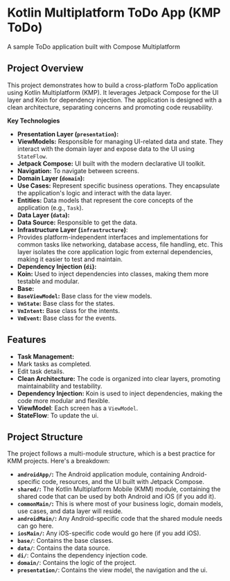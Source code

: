 # Kotlin Multiplatform ToDo App (KMP ToDo)

A sample ToDo application built with Compose Multiplatform

## Project Overview

This project demonstrates how to build a cross-platform ToDo application using Kotlin Multiplatform (KMP). It leverages Jetpack Compose for the UI layer and Koin for dependency injection. The application is designed with a clean architecture, separating concerns and promoting code reusability.

**Key Technologies**

*   **Presentation Layer (`presentation`):**
  *   **ViewModels:** Responsible for managing UI-related data and state. They interact with the domain layer and expose data to the UI using `StateFlow`.
  *   **Jetpack Compose:** UI built with the modern declarative UI toolkit.
  *   **Navigation:** To navigate between screens.
*   **Domain Layer (`domain`):**
  *   **Use Cases:** Represent specific business operations. They encapsulate the application's logic and interact with the data layer.
  *   **Entities:** Data models that represent the core concepts of the application (e.g., `Task`).
*   **Data Layer (`data`):**
  *   **Data Source:** Responsible to get the data.
*   **Infrastructure Layer (`infrastructure`)**:
  *   Provides platform-independent interfaces and implementations for common tasks like networking, database access, file handling, etc. This layer isolates the core application logic from external dependencies, making it easier to test and maintain.
*   **Dependency Injection (`di`):**
  *   **Koin:** Used to inject dependencies into classes, making them more testable and modular.
*   **Base:**
  *   **`BaseViewModel`:** Base class for the view models.
  *   **`VmState`:** Base class for the states.
  *   **`VmIntent`:** Base class for the intents.
  *   **`VmEvent`:** Base class for the events.

## Features

*   **Task Management:**
  *   Mark tasks as completed.
  *   Edit task details.
*   **Clean Architecture:** The code is organized into clear layers, promoting maintainability and testability.
*   **Dependency Injection:** Koin is used to inject dependencies, making the code more modular and flexible.
* **ViewModel**: Each screen has a `ViewModel`.
* **StateFlow**: To update the ui.

## Project Structure

The project follows a multi-module structure, which is a best practice for KMM projects. Here's a breakdown:

*   **`androidApp/`:** The Android application module, containing Android-specific code, resources, and the UI built with Jetpack Compose.
*   **`shared/`:** The Kotlin Multiplatform Mobile (KMM) module, containing the shared code that can be used by both Android and iOS (if you add it).
  *   **`commonMain/`:** This is where most of your business logic, domain models, use cases, and data layer will reside.
  *   **`androidMain/`:** Any Android-specific code that the shared module needs can go here.
  *   **`iosMain/`:** Any iOS-specific code would go here (if you add iOS).
* **`base/`**: Contains the base classes.
* **`data/`**: Contains the data source.
* **`di/`**: Contains the dependency injection code.
* **`domain/`**: Contains the logic of the project.
* **`presentation/`**: Contains the view model, the navigation and the ui.